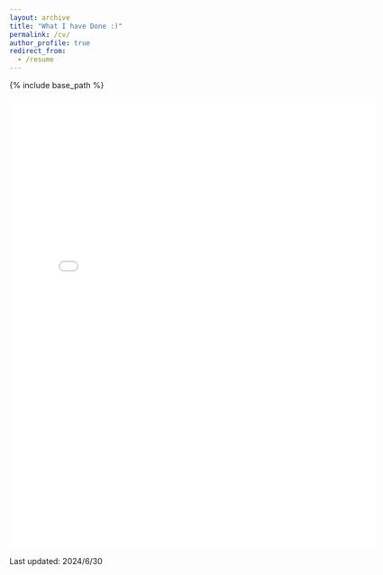 ```yaml
---
layout: archive
title: "What I have Done :)"
permalink: /cv/
author_profile: true
redirect_from:
  - /resume
---
```


{% include base_path %}

<embed src="../assets/CV.pdf" width="650" height="800" type='application/pdf'>

<p>Last updated: 2024/6/30</p>
